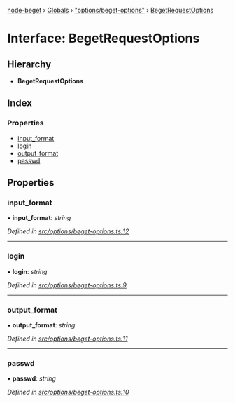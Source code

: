 [node-beget](../README.md) › [Globals](../globals.md) › ["options/beget-options"](../modules/_options_beget_options_.md) › [BegetRequestOptions](_options_beget_options_.begetrequestoptions.md)

# Interface: BegetRequestOptions

## Hierarchy

* **BegetRequestOptions**

## Index

### Properties

* [input_format](_options_beget_options_.begetrequestoptions.md#input_format)
* [login](_options_beget_options_.begetrequestoptions.md#login)
* [output_format](_options_beget_options_.begetrequestoptions.md#output_format)
* [passwd](_options_beget_options_.begetrequestoptions.md#passwd)

## Properties

###  input_format

• **input_format**: *string*

*Defined in [src/options/beget-options.ts:12](https://github.com/olehcambel/node-beget/blob/530258f/src/options/beget-options.ts#L12)*

___

###  login

• **login**: *string*

*Defined in [src/options/beget-options.ts:9](https://github.com/olehcambel/node-beget/blob/530258f/src/options/beget-options.ts#L9)*

___

###  output_format

• **output_format**: *string*

*Defined in [src/options/beget-options.ts:11](https://github.com/olehcambel/node-beget/blob/530258f/src/options/beget-options.ts#L11)*

___

###  passwd

• **passwd**: *string*

*Defined in [src/options/beget-options.ts:10](https://github.com/olehcambel/node-beget/blob/530258f/src/options/beget-options.ts#L10)*
